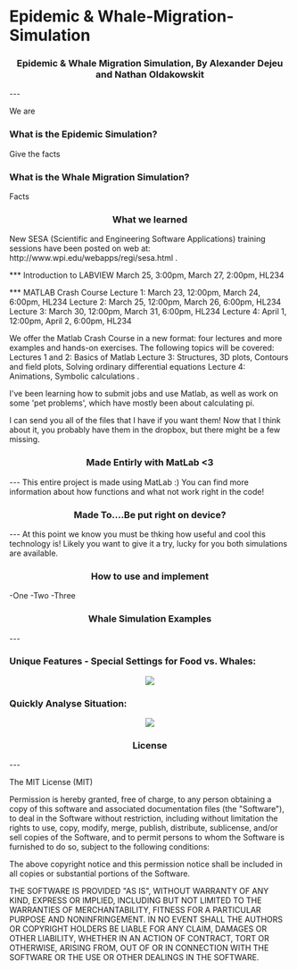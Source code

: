 # Epidemic & Whale-Migration-Simulation
<h3 align="center">Epidemic & Whale Migration Simulation, By Alexander Dejeu and Nathan Oldakowskit</h3>
---

We are

### What is the Epidemic Simulation?
Give the facts

### What is the Whale Migration Simulation?
Facts

<h3 align="center"> What we learned </h3>
New SESA (Scientific and Engineering Software Applications) training sessions have been posted on web at: http://www.wpi.edu/webapps/regi/sesa.html .
 
*** Introduction to LABVIEW
March 25, 3:00pm, March 27, 2:00pm, HL234
 
*** MATLAB Crash Course
Lecture 1:   March 23, 12:00pm, March 24, 6:00pm, HL234
Lecture 2:  March 25, 12:00pm, March 26, 6:00pm, HL234
Lecture 3:  March 30, 12:00pm, March 31, 6:00pm, HL234
Lecture 4:  April 1, 12:00pm, April 2, 6:00pm, HL234
 
We offer the Matlab Crash Course in a new format: four lectures and more examples and hands-on exercises. The following topics will be covered:
Lectures 1 and 2: Basics of Matlab
Lecture 3: Structures, 3D plots, Contours and field plots, Solving ordinary differential equations
Lecture 4: Animations, Symbolic calculations .

I've been learning how to submit jobs and use Matlab, as well as work on some 'pet problems', which have mostly been about calculating pi.

I can send you all of the files that I have if you want them! Now that I think about it, you probably have them in the dropbox, but there might be a few missing.

<h3 align="center">Made Entirly with MatLab <3 </h3>
---
This entire project is made using MatLab :)  You can find more information about how functions and what not work right in the code!

<h3 align="center">Made To....Be put right on device?</h3>
---
At this point we know you must be thking how useful and cool this technology is!  Likely you want to give it a try, lucky for you both simulations are available.

<h3 align="center">How to use and implement</h3>
-One
-Two
-Three

<h3 align="center">Whale Simulation Examples</h3>
---

### Unique Features - Special Settings for Food vs. Whales:
<p align="center"><img src ="180 - iPhone 6 Plus.png"/></p>

### Quickly Analyse Situation:

<p align="center"><img src ="EpiSimulation.gif"/></p>

<h3 align="center">License</h3>
---

The MIT License (MIT)

Permission is hereby granted, free of charge, to any person obtaining a copy
of this software and associated documentation files (the "Software"), to deal
in the Software without restriction, including without limitation the rights
to use, copy, modify, merge, publish, distribute, sublicense, and/or sell
copies of the Software, and to permit persons to whom the Software is
furnished to do so, subject to the following conditions:

The above copyright notice and this permission notice shall be included in all
copies or substantial portions of the Software.

THE SOFTWARE IS PROVIDED "AS IS", WITHOUT WARRANTY OF ANY KIND, EXPRESS OR
IMPLIED, INCLUDING BUT NOT LIMITED TO THE WARRANTIES OF MERCHANTABILITY,
FITNESS FOR A PARTICULAR PURPOSE AND NONINFRINGEMENT. IN NO EVENT SHALL THE
AUTHORS OR COPYRIGHT HOLDERS BE LIABLE FOR ANY CLAIM, DAMAGES OR OTHER
LIABILITY, WHETHER IN AN ACTION OF CONTRACT, TORT OR OTHERWISE, ARISING FROM,
OUT OF OR IN CONNECTION WITH THE SOFTWARE OR THE USE OR OTHER DEALINGS IN THE
SOFTWARE.
